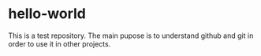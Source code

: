 # hello-world
This is a test repository. The main pupose is to understand github and git in order to use it in other projects.
